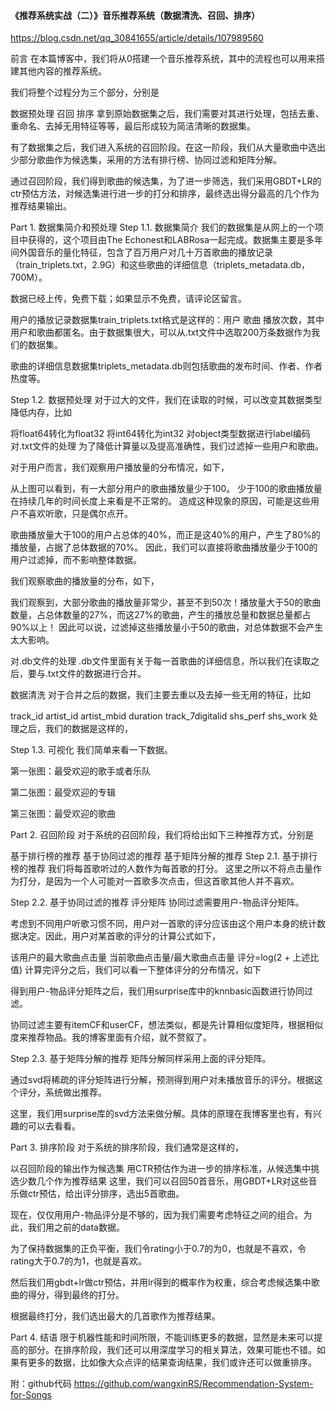 #### 《推荐系统实战（二）》音乐推荐系统（数据清洗、召回、排序）
https://blog.csdn.net/qq_30841655/article/details/107989560

前言
在本篇博客中，我们将从0搭建一个音乐推荐系统，其中的流程也可以用来搭建其他内容的推荐系统。

我们将整个过程分为三个部分，分别是

数据预处理
召回
排序
拿到原始数据集之后，我们需要对其进行处理，包括去重、重命名、去掉无用特征等等，最后形成较为简洁清晰的数据集。

有了数据集之后，我们进入系统的召回阶段。在这一阶段，我们从大量歌曲中选出少部分歌曲作为候选集，采用的方法有排行榜、协同过滤和矩阵分解。

通过召回阶段，我们得到歌曲的候选集，为了进一步筛选，我们采用GBDT+LR的ctr预估方法，对候选集进行进一步的打分和排序，最终选出得分最高的几个作为推荐结果输出。

Part 1. 数据集简介和预处理
Step 1.1. 数据集简介
我们的数据集是从网上的一个项目中获得的，这个项目由The Echonest和LABRosa一起完成。数据集主要是多年间外国音乐的量化特征，包含了百万用户对几十万首歌曲的播放记录（train_triplets.txt，2.9G）和这些歌曲的详细信息（triplets_metadata.db，700M）。

数据已经上传，免费下载；如果显示不免费，请评论区留言。

用户的播放记录数据集train_triplets.txt格式是这样的：用户 歌曲 播放次数，其中用户和歌曲都匿名。由于数据集很大，可以从.txt文件中选取200万条数据作为我们的数据集。

歌曲的详细信息数据集triplets_metadata.db则包括歌曲的发布时间、作者、作者热度等。

Step 1.2. 数据预处理
对于过大的文件，我们在读取的时候，可以改变其数据类型降低内存，比如

将float64转化为float32
将int64转化为int32
对object类型数据进行label编码
对.txt文件的处理
为了降低计算量以及提高准确性，我们过滤掉一些用户和歌曲。

对于用户而言，我们观察用户播放量的分布情况，如下，


从上图可以看到，有一大部分用户的歌曲播放量少于100。 少于100的歌曲播放量在持续几年的时间长度上来看是不正常的。 造成这种现象的原因，可能是这些用户不喜欢听歌，只是偶尔点开。

歌曲播放量大于100的用户占总体的40%，而正是这40%的用户，产生了80%的播放量，占据了总体数据的70%。 因此，我们可以直接将歌曲播放量少于100的用户过滤掉，而不影响整体数据。

我们观察歌曲的播放量的分布，如下，

我们观察到，大部分歌曲的播放量非常少，甚至不到50次！播放量大于50的歌曲数量，占总体数量的27%，而这27%的歌曲，产生的播放总量和数据总量都占90%以上！ 因此可以说，过滤掉这些播放量小于50的歌曲，对总体数据不会产生太大影响。

对.db文件的处理
.db文件里面有关于每一首歌曲的详细信息，所以我们在读取之后，要与.txt文件的数据进行合并。

数据清洗
对于合并之后的数据，我们主要去重以及去掉一些无用的特征，比如

track_id
artist_id
artist_mbid
duration
track_7digitalid
shs_perf
shs_work
处理之后，我们的数据是这样的，


Step 1.3. 可视化
我们简单来看一下数据。

第一张图：最受欢迎的歌手或者乐队


第二张图：最受欢迎的专辑

第三张图：最受欢迎的歌曲


Part 2. 召回阶段
对于系统的召回阶段，我们将给出如下三种推荐方式，分别是

基于排行榜的推荐
基于协同过滤的推荐
基于矩阵分解的推荐
Step 2.1. 基于排行榜的推荐
我们将每首歌听过的人数作为每首歌的打分。 这里之所以不将点击量作为打分，是因为一个人可能对一首歌多次点击，但这首歌其他人并不喜欢。

Step 2.2. 基于协同过滤的推荐
评分矩阵
协同过滤需要用户-物品评分矩阵。

考虑到不同用户听歌习惯不同，用户对一首歌的评分应该由这个用户本身的统计数据决定。因此，用户对某首歌的评分的计算公式如下，

该用户的最大歌曲点击量
当前歌曲点击量/最大歌曲点击量
评分=log(2 + 上述比值)
计算完评分之后，我们可以看一下整体评分的分布情况，如下


得到用户-物品评分矩阵之后，我们用surprise库中的knnbasic函数进行协同过滤。

协同过滤主要有itemCF和userCF，想法类似，都是先计算相似度矩阵，根据相似度来推荐物品。我的博客里面有介绍，就不赘叙了。

Step 2.3. 基于矩阵分解的推荐
矩阵分解同样采用上面的评分矩阵。

通过svd将稀疏的评分矩阵进行分解，预测得到用户对未播放音乐的评分。根据这个评分，系统做出推荐。

这里，我们用surprise库的svd方法来做分解。具体的原理在我博客里也有，有兴趣的可以去看看。

Part 3. 排序阶段
对于系统的排序阶段，我们通常是这样的，

以召回阶段的输出作为候选集
用CTR预估作为进一步的排序标准，从候选集中挑选少数几个作为推荐结果
这里，我们可以召回50首音乐，用GBDT+LR对这些音乐做ctr预估，给出评分排序，选出5首歌曲。

现在，仅仅用用户-物品评分是不够的，因为我们需要考虑特征之间的组合。为此，我们用之前的data数据。

为了保持数据集的正负平衡，我们令rating小于0.7的为0，也就是不喜欢，令rating大于0.7的为1，也就是喜欢。

然后我们用gbdt+lr做ctr预估，并用lr得到的概率作为权重，综合考虑候选集中歌曲的得分，得到最终的打分。

根据最终打分，我们选出最大的几首歌作为推荐结果。

Part 4. 结语
限于机器性能和时间所限，不能训练更多的数据，显然是未来可以提高的部分。在排序阶段，我们还可以用深度学习的相关算法，效果可能也不错。如果有更多的数据，比如像大众点评的结果查询结果，我们或许还可以做重排序。

附：github代码 https://github.com/wangxinRS/Recommendation-System-for-Songs
